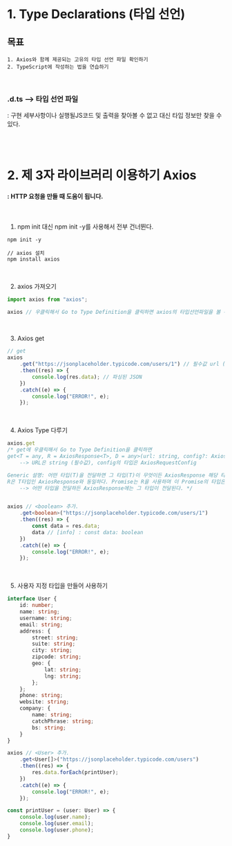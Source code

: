 # 1. Type Declarations (타입 선언)

## 목표 
    1. Axios와 함께 제공되는 고유의 타입 선언 파일 확인하기
    2. TypeScript에 작성하는 법을 연습하기

<br>

### .d.ts --> 타입 선언 파일
 : 구현 세부사항이나 실행될JS코드 및 출력을 찾아볼 수 없고 대신 타입 정보만 찾을 수 있다.

<br><br>

# 2. 제 3자 라이브러리 이용하기 Axios
#### : HTTP 요청을 만들 때 도움이 됩니다.

<br>

1. npm init 대신 npm init -y를 사용해서 전부 건너뛴다.

```shell
npm init -y 

// axios 설치
npm install axios 
```

<br>

2. axios 가져오기
```ts
import axios from "axios";

axios // 우클릭해서 Go to Type Definition을 클릭하면 axios의 타입선언파일을 볼 수 있다.
```

<br>

3. Axios get
```ts
// get
axios
    .get("https://jsonplaceholder.typicode.com/users/1") // 필수값 url (string) / return : Promise
    .then((res) => {
        console.log(res.data); // 파싱된 JSON
    })
    .catch((e) => {
        console.log("ERROR!", e);
    });

```

<br>

4. Axios Type 다루기
```ts
axios.get 
/* get에 우클릭해서 Go to Type Definition을 클릭하면
get<T = any, R = AxiosResponse<T>, D = any>(url: string, config?: AxiosRequestConfig<D>): Promise<R>;
    --> URL은 string (필수값), config의 타입은 AxiosRequestConfig

Generic 설명: 어떤 타입(T)을 전달하면 그 타입(T)이 무엇이든 AxiosResponse 해당 타입 T가 사용된다.
R은 T타입인 AxiosResponse와 동일하다. Promise는 R을 사용하며 이 Promise의 타입은 R이된다.
    --> 어떤 타입을 전달하든 AxiosResponse에는 그 타입이 전달된다. */


axios // <boolean> 추가.
    .get<boolean>("https://jsonplaceholder.typicode.com/users/1")
    .then((res) => {
        const data = res.data;
        data // [info] : const data: boolean
    })
    .catch((e) => {
        console.log("ERROR!", e);
    });

```

<br>

5. 사용자 지정 타입을 만들어 사용하기
```ts
interface User {
    id: number;
    name: string;
    username: string;
    email: string;
    address: {
        street: string;
        suite: string;
        city: string;
        zipcode: string;
        geo: {
            lat: string;
            lng: string;
        };
    };
    phone: string;
    website: string;
    company: {
        name: string;
        catchPhrase: string;
        bs: string;
    }
}

axios // <User> 추가.
    .get<User[]>("https://jsonplaceholder.typicode.com/users")
    .then((res) => {
        res.data.forEach(printUser);
    })
    .catch((e) => {
        console.log("ERROR!", e);
    });

const printUser = (user: User) => {
    console.log(user.name);
    console.log(user.email);
    console.log(user.phone);        
}